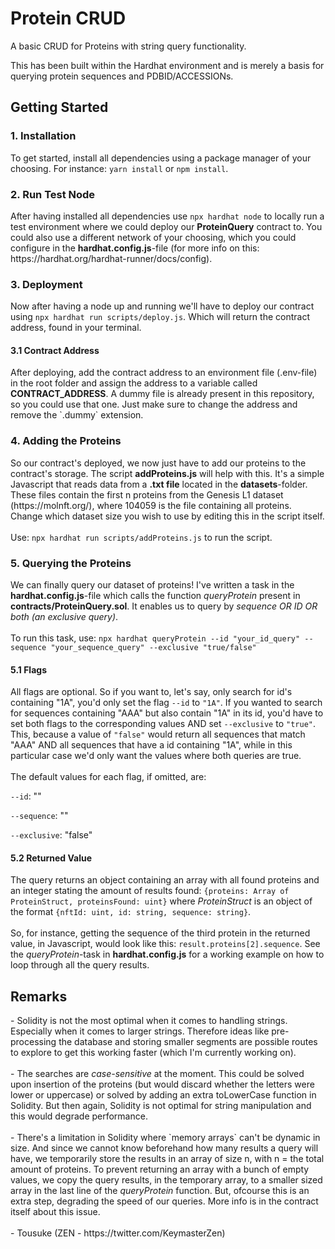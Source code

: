 # Protein CRUD

A basic CRUD for Proteins with string query functionality.

This has been built within the Hardhat environment and is merely a basis for querying protein sequences and PDBID/ACCESSIONs.

<h2>Getting Started</h2>
<h3>1. Installation</h3>
To get started, install all dependencies using a package manager of your choosing. For instance: <code>yarn install</code> or <code>npm install</code>.

<h3>2. Run Test Node</h3>
After having installed all dependencies use <code>npx hardhat node</code> to locally run a test environment where we could deploy our <b>ProteinQuery</b> contract to.
You could also use a different network of your choosing, which you could configure in the <b>hardhat.config.js</b>-file (for more info on this: https://hardhat.org/hardhat-runner/docs/config).

<h3>3. Deployment</h3>
Now after having a node up and running we'll have to deploy our contract using <code>npx hardhat run scripts/deploy.js</code>. Which will return the contract address, found in your terminal.

<h4>3.1 Contract Address</h4>
After deploying, add the contract address to an environment file (.env-file) in the root folder and assign the address to a variable called <b>CONTRACT_ADDRESS</b>.
A dummy file is already present in this repository, so you could use that one. Just make sure to change the address and remove the `.dummy` extension.

<h3>4. Adding the Proteins</h3>
So our contract's deployed, we now just have to add our proteins to the contract's storage. The script <b>addProteins.js</b> will help with this. It's a simple Javascript that reads data from a <b>.txt file</b> located in the <b>datasets</b>-folder. These files contain the first n proteins from the Genesis L1 dataset (https://molnft.org/), where 104059 is the file containing all proteins. Change which dataset size you wish to use by editing this in the script itself.
</br>
</br>
Use: <code>npx hardhat run scripts/addProteins.js</code> to run the script.

<h3>5. Querying the Proteins</h3>
We can finally query our dataset of proteins! I've written a task in the <b>hardhat.config.js</b>-file which calls the function <i>queryProtein</i> present in <b>contracts/ProteinQuery.sol</b>. It enables us to query by <i>sequence OR ID OR both (an exclusive query)</i>. 
</br>
</br>
To run this task, use:
<code>npx hardhat queryProtein --id "your_id_query" --sequence "your_sequence_query" --exclusive "true/false"</code>

<h4>5.1 Flags</h4>
All flags are optional. So if you want to, let's say, only search for id's containing "1A", you'd only set the flag <code>--id</code> to <code>"1A"</code>. If you wanted to search for sequences containing "AAA" but also contain "1A" in its id, you'd have to set both flags to the corresponding values AND set <code>--exclusive</code> to <code>"true"</code>. This, because a value of <code>"false"</code> would return all sequences that match "AAA" AND all sequences that have a id containing "1A", while in this particular case we'd only want the values where both queries are true.
</br>
</br>
The default values for each flag, if omitted, are:

`--id`: ""

`--sequence`: ""

`--exclusive`: "false"

<h4>5.2 Returned Value</h4>
The query returns an object containing an array with all found proteins and an integer stating the amount of results found: <code>{proteins: Array of ProteinStruct, proteinsFound: uint}</code> where <i>ProteinStruct</i> is an object of the format <code>{nftId: uint, id: string, sequence: string}</code>.
</br>
</br>
So, for instance, getting the sequence of the third protein in the returned value, in Javascript, would look like this: <code>result.proteins[2].sequence</code>. See the <i>queryProtein</i>-task in <b>hardhat.config.js</b> for a working example on how to loop through all the query results.

<h2>Remarks</h2>
- Solidity is not the most optimal when it comes to handling strings. Especially when it comes to larger strings. Therefore ideas like pre-processing the database and storing smaller segments are possible routes to explore to get this working faster (which I'm currently working on).
</br>
</br>
- The searches are <i>case-sensitive</i> at the moment. This could be solved upon insertion of the proteins (but would discard whether the letters were lower or uppercase) or solved by adding an extra toLowerCase function in Solidity. But then again, Solidity is not optimal for string manipulation and this would degrade performance.
</br>
</br>
- There's a limitation in Solidity where `memory arrays` can't be dynamic in size. And since we cannot know beforehand how many results a query will have, we temporarily store the results in an array of size n, with n = the total amount of proteins. To prevent returning an array with a bunch of empty values, we copy the query results, in the temporary array, to a smaller sized array in the last line of the <i>queryProtein</i> function. But, ofcourse this is an extra step, degrading the speed of our queries. More info is in the contract itself about this issue.
</br>
</br>
- Tousuke (ZEN - https://twitter.com/KeymasterZen)

